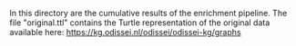 In this directory are the cumulative results of the enrichment pipeline. The file "original.ttl" contains the Turtle representation of the original data available here: https://kg.odissei.nl/odissei/odissei-kg/graphs 
